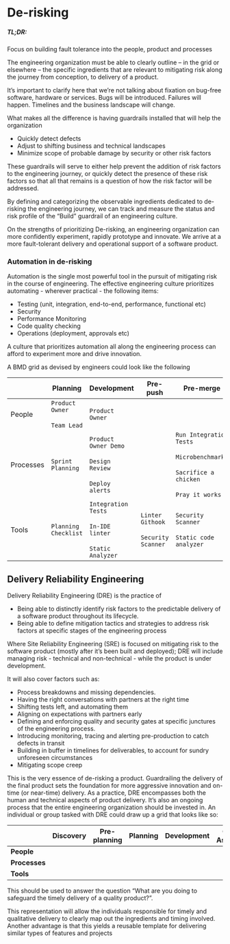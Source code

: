 # De-risking

##### TL;DR: 
Focus on building fault tolerance into the people, product and processes

The engineering organization must be able to clearly outline – in the grid or elsewhere – the specific ingredients that are relevant to mitigating risk along the journey from conception, to delivery of a product. 

It’s important to clarify here that we’re not talking about fixation on bug-free software, hardware or services. Bugs will be introduced. Failures will happen. Timelines and the business landscape will change. 

What makes all the difference is having guardrails installed that will help the organization 

- Quickly detect defects 
- Adjust to shifting business and technical landscapes
- Minimize scope of probable damage by security or other risk factors 

These guardrails will serve to either help prevent the addition of risk factors to the engineering journey, or quickly detect the presence of these risk factors so that all that remains is a question of how the risk factor will be addressed.

By defining and categorizing the observable ingredients dedicated to de-risking the engineering journey, we can track and measure the status and risk profile of the “Build” guardrail of an engineering culture. 

On the strengths of prioritizing De-risking, an engineering organization can more confidently experiment, rapidly prototype and innovate. We arrive at a more fault-tolerant delivery and operational support of a software product. 

### Automation in de-risking
Automation is the single most powerful tool in the pursuit of mitigating risk in the course of engineering. The effective engineering culture prioritizes automating - wherever practical - the following items:

- Testing (unit, integration, end-to-end, performance, functional etc)
- Security
- Performance Monitoring
- Code quality checking
- Operations (deployment, approvals etc)

A culture that prioritizes automation all along the engineering process can afford to experiment more and drive innovation. 

A BMD grid as devised by engineers could look like the following

|           | Planning                           | Development                                                         | Pre-push                                   | Pre-merge                                                                                            | Post-merge             | <add-more> |
|-----------|------------------------------------|---------------------------------------------------------------------|--------------------------------------------|------------------------------------------------------------------------------------------------------|------------------------|------------|
| People    | `Product Owner`<br><br>`Team Lead` | `Product Owner`                                                     |                                            |                                                                                                      |                        |            |
| Processes | `Sprint Planning`                  | `Product Owner Demo`<br><br>`Design Review`<br><br>`Deploy alerts`  |                                            | `Run Integration Tests`<br><br>`Microbenchmarks`<br><br>`Sacrifice a chicken`<br><br>`Pray it works` |                        |            |
| Tools     | `Planning Checklist`               | `Integration Tests`<br><br>`In-IDE linter`<br><br>`Static Analyzer` | `Linter Githook`<br><br>`Security Scanner` | `Security Scanner`<br><br>`Static code analyzer`                                                     | `Docker image scanner` |            |

## Delivery Reliability Engineering
Delivery Reliability Engineering (DRE) is the practice of 
- Being able to distinctly identify risk factors to the predictable delivery of a software product throughout its lifecycle.
- Being able to define mitigation tactics and strategies to address risk factors at specific stages of the engineering process

Where Site Reliability Engineering (SRE) is focused on mitigating risk to the software product (mostly after it’s been built and deployed); DRE will include managing risk - technical and non-technical - while the product is under development. 

It will also cover factors such as:  
- Process breakdowns and missing dependencies. 
- Having the right conversations with partners at the right time
- Shifting tests left, and automating them
- Aligning on expectations with partners early
- Defining and enforcing quality and security gates at specific junctures of the engineering process. 
- Introducing monitoring, tracing and alerting pre-production to catch defects in transit
- Building in buffer in timelines for deliverables, to account for sundry unforeseen circumstances
- Mitigating scope creep

This is the very essence of de-risking a product. Guardrailing the delivery of the final product sets the foundation for more aggressive innovation and on-time (or near-time) delivery. As a practice, DRE encompasses both the human and technical aspects of product delivery. It’s also an ongoing process that the entire engineering organization should be invested in. An individual or group tasked with DRE could draw up a grid that looks like so:

|           | Discovery | Pre-planning | Planning | Development | Quality Assurance | Deployment |
|-----------|-----------|--------------|----------|-------------|-------------------|------------|
| **People**    |           |              |          |             |                   |            |
| **Processes** |           |              |          |             |                   |            |
| **Tools**     |           |              |          |             |                   |            |

This should be used to answer the question “What are you doing to safeguard the timely delivery of a quality product?”. 

This representation will allow the individuals responsible for timely and qualitative delivery to clearly map out the ingredients and timing involved.
Another advantage is that this yields a reusable template for delivering similar types of features and projects

